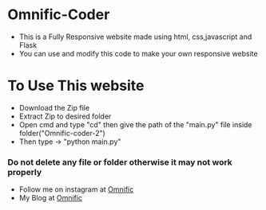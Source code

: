 # Omnific-Coder
* This is a Fully Responsive website made using html, css,javascript and Flask
* You can use and modify this code to make your own responsive website 

# To Use This website
* Download the Zip file
* Extract Zip to desired folder 
* Open cmd and type "cd" then give the path of the "main.py" file inside folder("Omnific-coder-2")
* Then type -> "python main.py"

### Do not delete any file or folder otherwise it may not work properly

  * Follow me on instagram at [Omnific](https://www.instagram.com/omni_fic/)
   * My Blog at [Omnific](http://0mnific.blogspot.com/)
